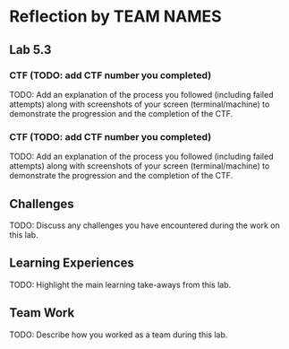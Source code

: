 # Reflection by TEAM NAMES

## Lab 5.3

### CTF (TODO: add CTF number you completed)

TODO:
Add an explanation of the process you followed (including failed attempts) along with screenshots of your screen (terminal/machine) to demonstrate the progression and the completion of the CTF.

### CTF (TODO: add CTF number you completed)

TODO:
Add an explanation of the process you followed (including failed attempts) along with screenshots of your screen (terminal/machine) to demonstrate the progression and the completion of the CTF.

## Challenges

TODO:
Discuss any challenges you have encountered during the work on this lab.

## Learning Experiences 

TODO:
Highlight the main learning take-aways from this lab.

## Team Work

TODO:
Describe how you worked as a team during this lab.
